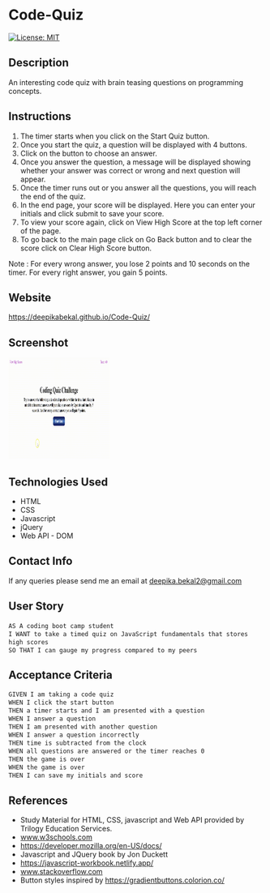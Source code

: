 # Code-Quiz

[![License: MIT](https://img.shields.io/badge/License-MIT-yellow.svg)](https://opensource.org/licenses/MIT)

## Description
An interesting code quiz with brain teasing questions on programming concepts.

## Instructions
1. The timer starts when you click on the Start Quiz button.
2. Once you start the quiz, a question will be displayed with 4 buttons.
3. Click on the button to choose an answer.
4. Once you answer the question, a message will be displayed showing whether your answer was correct or wrong and next question will appear.
5. Once the timer runs out or you answer all the questions, you will reach the end of the quiz.
6. In the end page, your score will be displayed. Here you can enter your initials and click submit to save your score.
7. To view your score again, click on View High Score at the top left corner of the page.
8. To go back to the main page click on Go Back button and to clear the score click on Clear High Score button.

Note : For every wrong answer, you lose 2 points and 10 seconds on the timer.
       For every right answer, you gain 5 points.

## Website
https://deepikabekal.github.io/Code-Quiz/

## Screenshot
<img src="assets/images/screenshot.gif" width=200 height = 200>


## Technologies Used
* HTML
* CSS
* Javascript
* jQuery
* Web API - DOM

## Contact Info
If any queries please send me an email at deepika.bekal2@gmail.com

## User Story
```
AS A coding boot camp student
I WANT to take a timed quiz on JavaScript fundamentals that stores high scores
SO THAT I can gauge my progress compared to my peers
```

## Acceptance Criteria
```
GIVEN I am taking a code quiz
WHEN I click the start button
THEN a timer starts and I am presented with a question
WHEN I answer a question
THEN I am presented with another question
WHEN I answer a question incorrectly
THEN time is subtracted from the clock
WHEN all questions are answered or the timer reaches 0
THEN the game is over
WHEN the game is over
THEN I can save my initials and score
```

## References
* Study Material for HTML, CSS, javascript and Web API provided by Trilogy Education Services.
* www.w3schools.com
* https://developer.mozilla.org/en-US/docs/
* Javascript and JQuery book by Jon Duckett
* https://javascript-workbook.netlify.app/
* www.stackoverflow.com
* Button styles inspired by https://gradientbuttons.colorion.co/
